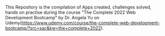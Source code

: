 This Repository is the compilation of Apps created, challenges solved, hands on practise during the course 
"The Complete 2022 Web Development Bootcamp" by Dr. Angela Yu on Udemy(https://www.udemy.com/course/the-complete-web-development-bootcamp/?src=sac&kw=the+complete+2022).
